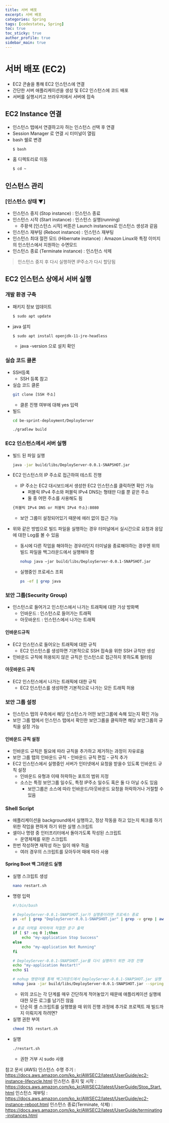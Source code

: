 ```yaml
---
title: 서버 배포
excerpt: 서버 배포
categories: Spring
tags: [codestates, Spring]
toc: true
toc_sticky: true
author_profile: true
sidebar_main: true
---
```

# 서버 배포 (EC2)
- EC2 콘솔을 통해 EC2 인스턴스에 연결
- 간단한 서버 애플리케이션을 생성 및 EC2 인스턴스에 코드 배포
- 서버를 실행시키고 브라우저에서 서버에 접속

## EC2 Instance 연결
- 인스턴스 탭에서 연결하고자 하는 인스턴스 선택 후 연결 
- Session Manager 로 연결 시 터미널이 열림
- bash 쉘로 변경
   ```bash
   $ bash
   ```
- 홈 디렉토리로 이동
   ```bash
   $ cd ~
   ```

## 인스턴스 관리
### [인스턴스 상태 ▼]
- 인스턴스 중지 (Stop instance) : 인스턴스 종료
- 인스턴스 시작 (Start instance) : 인스턴스 실행(running)
  - 주황색 [인스턴스 시작] 버튼은 Launch instances로 인스턴스 생성과 같음
- 인스턴스 재부팅 (Reboot instance) : 인스턴스 재부팅
- 인스턴스 최대 절전 모드 (Hibernate instance) : Amazon Linux와 특정 이미지의 인스턴스에서 지원하는 수면모드
- 인스턴스 종료 (Terminate instance) : 인스턴스 삭제

> 인스턴스 중지 후 다시 실행하면 IP주소가 다시 할당됨

## EC2 인스턴스 상에서 서버 실행
### 개발 환경 구축
- 패키지 정보 업데이트
  ```bash
  $ sudo apt update
  ```
- java 설치
  ```bash
  $ sudo apt install openjdk-11-jre-headless
  ```
  -  java -version 으로 설치 확인

### 실습 코드 클론
- SSH등록
  - SSH 등록 참고
- 실습 코드 클론
  ```bash
  git clone [SSH 주소]
  ```
  - 클론 진행 여부에 대해 yes 입력
- 빌드 
  ```bash
  cd be-sprint-deployment/DeployServer
  ```
  ```bash
  ./gradlew build
  ```

### EC2 인스턴스에서 서버 실행
- 빌드 된 파일 실행
  ```bash
  java -jar build/libs/DeployServer-0.0.1-SNAPSHOT.jar
  ```
- EC2 인스턴스의 IP 주소로 접근하여 테스트 진행
  - IP 주소는 EC2 대시보드에서 생성한 EC2 인스턴스를 클릭하면 확인 가능
    - 퍼블릭 IPv4 주소와 퍼블릭 IPv4 DNS는 형태만 다를 뿐 같은 주소
    - 둘 중 어떤 주소를 사용해도 됨
  ```bash
  {퍼블릭 IPv4 DNS or 퍼블릭 IPv4 주소}:8080
  ```
  - 보안 그룹이 설정되어있기 때문에 에러 없이 접근 가능

- 위와 같은 방법으로 빌드 파일을 실행하는 경우 터미널에서 실시간으로 요청과 응답에 대한 Log를 볼 수 있음
  - 동시에 다른 작업을 해야하는 경우라던지 터미널을 종료해야하는 경우엔 위의 빌드 파일을 백그라운드에서 실행해야 함
    ```bash
    nohup java –jar build/libs/DeployServer-0.0.1-SNAPSHOT.jar
    ```
  - 실행중인 프로세스 조회 
    ```bash
    ps -ef | grep java
    ```

### 보안 그룹(Security Group)
- 인스턴스로 들어가고 인스턴스에서 나가는 트래픽에 대한 가상 방화벽
  - 인바운드 : 인스턴스로 들어가는 트래픽
  - 아웃바운드 : 인스턴스에서 나가는 트래픽

#### 인바운드규칙
- EC2 인스턴스로 들어오는 트래픽에 대한 규칙
  - EC2 인스턴스를 생성하면 기본적으로 SSH 접속을 위한 SSH 규칙만 생성
- 인바운드 규칙에 허용되지 않은 규칙은 인스턴스로 접근하지 못하도록 필터링 

#### 아웃바운드 규칙
- EC2 인스턴스에서 나가는 트래픽에 대한 규칙
  - EC2 인스턴스를 생성하면 기본적으로 나가는 모든 트래픽 허용

### 보안 그룹 설정
- 인스턴스 탭의 우측에서 해당 인스턴스가 어떤 보안그룹에 속해 있는지 확인 가능
- 보안 그룹 탭에서 인스턴스 탭에서 확인한 보안그룹을 클릭하면 해당 보안그룹의 규칙을 설정 가능

#### 인바운드 규칙 설정
- 인바운드 규칙은 필요에 따라 규칙을 추가하고 제거하는 과정이 자유로움
- 보안 그룹 탭의 인바운드 규칙 - 인바운드 규칙 편집 - 규칙 추가
- EC2 인스턴스에서 실행중인 서버가 인터넷에서 요청을 받을수 있도록 인바운드 규칙 설정
  - 인바운드 유형과 이때 허락하는 포트의 범위 지정
  - 소스는 특정 보안그룹 일수도, 특정 IP주소 일수도 혹은 둘 다 아닐 수도 있음
    - 보안그룹은 소스에 따라 인바운드/아웃바운드 요청을 허락하거나 거절할 수 있음

### Shell Script
- 애플리케이션을 background에서 실행하고, 정상 작동을 하고 있는지 체크를 하기 위한 작업을 편하게 하기 위한 실행 스크립트
- 셀이나 명령 중 인터프리터에서 돌아가도록 작성된 스크립트 
  - 운영체제를 위한 스크립트
- 한번 작성하면 재작성 하는 일이 매우 적음
  - 여러 경우의 스크립트를 모아두어 때에 따라 사용

#### Spring Boot 백 그라운드 실행
- 실행 스크립트 생성
  ```bash
  nano restart.sh
  ```
- 명령 입력
  ```bash
  #!/bin/bash

  # DeployServer-0.0.1-SNAPSHOT.jar가 실행중이라면 프로세스 종료
  ps -ef | grep "DeployServer-0.0.1-SNAPSHOT.jar" | grep -v grep | awk '{print $2}' | xargs kill -9 2> /dev/null

  # 종료 이력을 파악하여 적절한 문구 출력
  if [ $? -eq 0 ];then
      echo "my-application Stop Success"
  else
      echo "my-application Not Running"
  fi

  # DeployServer-0.0.1-SNAPSHOT.jar를 다시 실행하기 위한 과정 진행
  echo "my-application Restart!"
  echo $1

  # nohup 명령어를 통해 백그라운드에서 DeployServer-0.0.1-SNAPSHOT.jar 실행
  nohup java -jar build/libs/DeployServer-0.0.1-SNAPSHOT.jar --spring.profiles.active=dev > /dev/null 2>&1 &
  ```
  - 위의 코드는 각 단계를 매우 간단하게 적어놓았기 때문에 애플리케이션 실행에 대한 모든 로그를 남기진 않음
  - 단순히 셸 스크립트를 실행했을 때 위의 진행 과정에 추가로 프로젝트 재 빌드까지 이뤄지게 하려면?
- 실행 권한 부여
  ```bash
  chmod 755 restart.sh
  ```
- 실행
  ```bash
  ./restart.sh
  ```
  - 권한 거부 시 sudo 사용
    



참고 문서 (AWS)
인스턴스 수명 주기 : https://docs.aws.amazon.com/ko_kr/AWSEC2/latest/UserGuide/ec2-instance-lifecycle.html
인스턴스 중지 및 시작 : https://docs.aws.amazon.com/ko_kr/AWSEC2/latest/UserGuide/Stop_Start.html
인스턴스 재부팅 : https://docs.aws.amazon.com/ko_kr/AWSEC2/latest/UserGuide/ec2-instance-reboot.html
인스턴스 종료(Terminate, 삭제) : https://docs.aws.amazon.com/ko_kr/AWSEC2/latest/UserGuide/terminating-instances.html